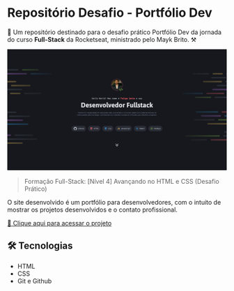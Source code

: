 # Repositório Desafio - Portfólio Dev

🚀 Um repositório destinado para o desafio prático Portfólio Dev da jornada do curso **Full-Stack** da Rocketseat, ministrado pelo Mayk Brito. ⚒

![preview](./assets/Preview.png)

> Formação Full-Stack: [Nível 4] Avançando no HTML e CSS (Desafio Prático)

O site desenvolvido é um portfólio para desenvolvedores, com o intuito de mostrar os projetos desenvolvidos e o contato profissional.

[🔗 Clique aqui para acessar o projeto](fesette.github.io/Portfolio-dev/)

## 🛠️ Tecnologias

- HTML
- CSS
- Git e Github